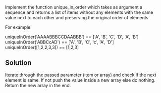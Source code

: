 Implement the function unique_in_order which takes as argument a sequence and returns a list of items without any elements with the same value next to each other and preserving the original order of elements.

For example:

uniqueInOrder('AAAABBBCCDAABBB') == ['A', 'B', 'C', 'D', 'A', 'B']
uniqueInOrder('ABBCcAD')         == ['A', 'B', 'C', 'c', 'A', 'D']
uniqueInOrder([1,2,2,3,3])       == [1,2,3]

## Solution
Iterate through the passed parameter (item or array) and check if the next element is same. If not push the value inside a new array else do nothing. Return the new array in the end.